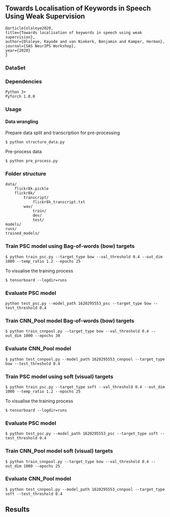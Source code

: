 ## Towards Localisation of Keywords in Speech Using Weak Supervision

    @article{olaleye2020,
    title={Towards localisation of keywords in speech using weak supervision},
    author={Olaleye, Kayode and van Niekerk, Benjamin and Kamper, Herman},
    journal={SAS NeurIPS Workshop},
    year={2020}
    }

### DataSet


### Dependencies

    Python 3+
    PyTorch 1.0.0

### Usage
#### Data wrangling
Prepare data split and transcription for pre-processing

    $ python structure_data.py

Pre-process data

    $ python pre_process.py

### Folder structure

    data/
        flickr8k.pickle
        flickr8k/
            transcript/
                flickr8k_transcript.txt
            wav/
                train/
                dev/
                test/
    models/
    runs/
    trained_models/

### Train PSC model using Bag-of-words (bow) targets

    $ python train_psc.py --target_type bow --val_threshold 0.4 --out_dim 1000 --temp_ratio 1.2 --epochs 25

To visualise the training process

    $ tensorboard --logdir=runs

### Evaluate PSC model

    python test_psc.py --model_path 1620295553_psc --target_type bow --test_threshold 0.4

### Train CNN_Pool model Bag-of-words (bow) targets

    $ python train_cnnpool.py --target_type bow --val_threshold 0.4 --out_dim 1000 --epochs 30

### Evaluate CNN_Pool model

    $ python test_cnnpool.py --model_path 1620295553_cnnpool --target_type bow --test_threshold 0.4


### Train PSC model using soft (visual) targets

    $ python train_psc.py --target_type soft --val_threshold 0.4 --out_dim 1000 --temp_ratio 1.2 --epochs 25

To visualise the training process

    $ tensorboard --logdir=runs

### Evaluate PSC model

    $ python test_psc.py --model_path 1620295553_psc --target_type soft --test_threshold 0.4

### Train CNN_Pool model soft (visual) targets

    $ python train_cnnpool.py --target_type bow --val_threshold 0.4 --out_dim 1000 --epochs 25

### Evaluate CNN_Pool model

    $ python test_cnnpool.py --model_path 1620295553_cnnpool --target_type soft --test_threshold 0.4


## Results


    



